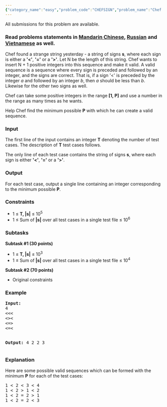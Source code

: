 ```yaml
---
{"category_name":"easy","problem_code":"CHEFSIGN","problem_name":"Chef and Sign Sequences","languages_supported":{"0":"ADA","1":"ASM","2":"BASH","3":"BF","4":"C","5":"C99 strict","6":"CAML","7":"CLOJ","8":"CLPS","9":"CPP 4.3.2","10":"CPP 6.3","11":"CPP14","12":"CS2","13":"D","14":"ERL","15":"FORT","16":"FS","17":"GO","18":"HASK","19":"ICK","20":"ICON","21":"JAVA","22":"JS","23":"LISP clisp","24":"LISP sbcl","25":"LUA","26":"NEM","27":"NICE","28":"NODEJS","29":"PAS fpc","30":"PAS gpc","31":"PERL","32":"PERL6","33":"PHP","34":"PIKE","35":"PRLG","36":"PYPY","37":"PYTH","38":"PYTH 3.5","39":"RUBY","40":"SCALA","41":"SCM chicken","42":"SCM guile","43":"SCM qobi","44":"ST","45":"TCL","46":"TEXT","47":"WSPC"},"max_timelimit":2,"source_sizelimit":50000,"problem_author":"berezin","problem_tester":null,"date_added":"18-11-2015","tags":{"0":"ad","1":"berezin","2":"cakewalk","3":"greedy","4":"july17"},"editorial_url":"https://discuss.codechef.com/problems/CHEFSIGN","time":{"view_start_date":1500283800,"submit_start_date":1500283800,"visible_start_date":1500283800,"end_date":1735669800},"layout":"problem"}
---
```

<span class="solution-visible-txt">All submissions for this problem are available.</span><h3> Read problems statements in <a target="_blank" 
href="http://www.codechef.com/download/translated/JULY17/mandarin/CHEFSIGN.pdf">Mandarin Chinese</a>, <a target="_blank" href="http://www.codechef.com/download/translated/JULY17/russian/CHEFSIGN.pdf">Russian</a> and <a target="_blank" href="http://www.codechef.com/download/translated/JULY17/vietnamese/CHEFSIGN.pdf">Vietnamese</a> as well.</h3>


<p>Chef found a strange string yesterday - a string of signs <b>s</b>, where each sign is either a <b>'<'</b>, <b>'='</b> or a <b>'>'</b>. Let N be the length of this string. Chef wants to insert N + 1 positive integers into this sequence and make it valid. A valid sequence is a sequence where every sign is preceded and followed by an integer, and the signs are correct. That is, if a sign '<' is preceded by the integer <i>a</i> and followed by an integer <i>b</i>, then <i>a</i> should be less than <i>b</i>. Likewise for the other two signs as well. </p>

<p>Chef can take some positive integers in the range <b>[1, P]</b> and use a number in the range as many times as he wants.</p>

<p>Help Chef find the minimum possible <b>P</b> with which he can create a valid sequence.</p>


<h3>Input</h3>
<p>The first line of the input contains an integer <b>T</b> denoting the number of test cases. The description of <b>T</b> test cases follows.</p>
<p>The only line of each test case contains the string of signs <b>s</b>, where each sign is either <b>'<'</b>, <b>'='</b> or a <b>'>'</b>. </p>

<h3>Output</h3>
<p>For each test case, output a single line containing an integer corresponding to the minimum possible <b>P</b>. </p>

<h3>Constraints</h3>
<ul>
<li>1 ≤ <b>T, |s|</b> ≤ 10<sup>5<sup></li>
<li>1 ≤ Sum of <b>|s|</b> over all test cases in a single test file ≤ 10<sup>6</sup></li>
</ul>

<h3>Subtasks</h3>
<p><b>Subtask #1 (30 points)</b>
<ul>
<li>1 ≤ <b>T, |s|</b> ≤ 10<sup>3<sup></li>
<li>1 ≤ Sum of <b>|s|</b> over all test cases in a single test file ≤ 10<sup>4</li>
</ul>
</p>

<p><b>Subtask #2 (70 points)</b>
<ul>
<li>Original constraints</li>
</ul>
</p>

<h3>Example</h3>
<pre><b>Input:</b>
4
<<<
<><
<=>
<=<

<b>Output:</b>
4
2
2
3
</pre>

<h3>Explanation</h3>
<p>Here are some possible valid sequences which can be formed with the minimum <b>P</b> for each of the test cases:</p>
<pre>
1 < 2 < 3 < 4
1 < 2 > 1 < 2
1 < 2 = 2 > 1
1 < 2 = 2 < 3
</pre>